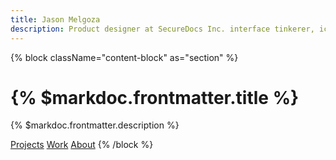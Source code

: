 ```yaml
---
title: Jason Melgoza
description: Product designer at SecureDocs Inc. interface tinkerer, icon illustrator, and defender of the universe.
---
```


{% block className="content-block" as="section" %}
# {% $markdoc.frontmatter.title %}

{% $markdoc.frontmatter.description %}

[Projects](/about)
[Work](/about)
[About](/about)
{% /block %}
